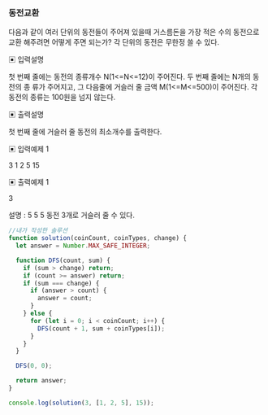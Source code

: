 ### 동전교환

다음과 같이 여러 단위의 동전들이 주어져 있을때 거스름돈을 가장 적은 수의 동전으로 교환
해주려면 어떻게 주면 되는가? 각 단위의 동전은 무한정 쓸 수 있다.

▣ 입력설명

첫 번째 줄에는 동전의 종류개수 N(1<=N<=12)이 주어진다. 두 번째 줄에는 N개의 동전의 종
류가 주어지고, 그 다음줄에 거슬러 줄 금액 M(1<=M<=500)이 주어진다.
각 동전의 종류는 100원을 넘지 않는다.

▣ 출력설명

첫 번째 줄에 거슬러 줄 동전의 최소개수를 출력한다.

▣ 입력예제 1

3
1 2 5
15

▣ 출력예제 1

3

설명 : 5 5 5 동전 3개로 거슬러 줄 수 있다.

```javascript
//내가 작성한 솔루션
function solution(coinCount, coinTypes, change) {
  let answer = Number.MAX_SAFE_INTEGER;

  function DFS(count, sum) {
    if (sum > change) return;
    if (count >= answer) return;
    if (sum === change) {
      if (answer > count) {
        answer = count;
      }
    } else {
      for (let i = 0; i < coinCount; i++) {
        DFS(count + 1, sum + coinTypes[i]);
      }
    }
  }

  DFS(0, 0);

  return answer;
}

console.log(solution(3, [1, 2, 5], 15));
```
